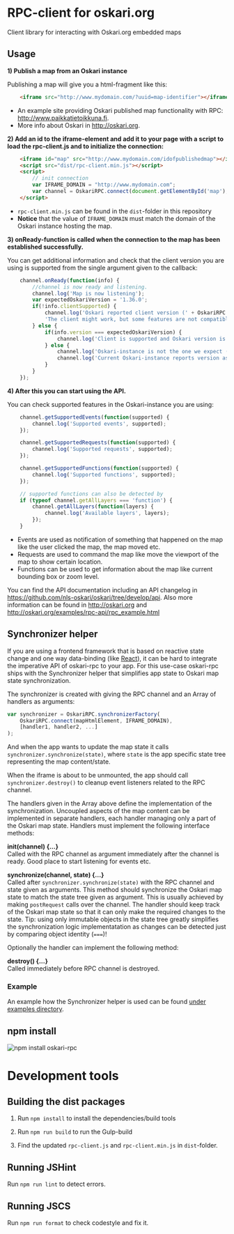 # RPC-client for oskari.org

Client library for interacting with Oskari.org embedded maps

## Usage

**1) Publish a map from an Oskari instance**

Publishing a map will give you a html-fragment like this:

```html
	<iframe src="http://www.mydomain.com/?uuid=map-identifier"></iframe>
```

* An example site providing Oskari published map functionality with RPC: http://www.paikkatietoikkuna.fi.
* More info about Oskari in http://oskari.org.

**2) Add an id to the iframe-element and add it to your page with a script to load the rpc-client.js and to initialize the connection:**


```html
	<iframe id="map" src="http://www.mydomain.com/idofpublishedmap"></iframe>
	<script src="dist/rpc-client.min.js"></script>
	<script>
		// init connection
		var IFRAME_DOMAIN = "http://www.mydomain.com";
		var channel = OskariRPC.connect(document.getElementById('map'), IFRAME_DOMAIN);
	</script>
```

* `rpc-client.min.js` can be found in the `dist`-folder in this repository
* **Notice** that the value of `IFRAME_DOMAIN` must match the domain of the Oskari instance hosting the map.

**3) onReady-function is called when the connection to the map has been established successfully.**

You can get additional information and check that the client version you are using is supported from the single argument given to the callback:


```javascript
	channel.onReady(function(info) {
		//channel is now ready and listening.
		channel.log('Map is now listening');
		var expectedOskariVersion = '1.36.0';
		if(!info.clientSupported) {
			channel.log('Oskari reported client version (' + OskariRPC.VERSION + ') is not supported.' +
			'The client might work, but some features are not compatible.');
		} else {
			if(info.version === expectedOskariVersion) {
				channel.log('Client is supported and Oskari version is ' + expectedOskariVersion);
			} else {
				channel.log('Oskari-instance is not the one we expect (' + expectedOskariVersion + ')');
				channel.log('Current Oskari-instance reports version as: ', info);
			}
		}
	});
```

**4) After this you can start using the API.**

You can check supported features in the Oskari-instance you are using:

```javascript
	channel.getSupportedEvents(function(supported) {
		channel.log('Supported events', supported);
	});

	channel.getSupportedRequests(function(supported) {
		channel.log('Supported requests', supported);
	});

	channel.getSupportedFunctions(function(supported) {
		channel.log('Supported functions', supported);
	});

	// supported functions can also be detected by
	if (typeof channel.getAllLayers === 'function') {
		channel.getAllLayers(function(layers) {
			channel.log('Available layers', layers);
		});
	}
```

* Events are used as notification of something that happened on the map like the user clicked the map, the map moved etc.
* Requests are used to command the map like move the viewport of the map to show certain location.
* Functions can be used to get information about the map like current bounding box or zoom level.

You can find the API documentation including an API changelog in https://github.com/nls-oskari/oskari/tree/develop/api.
Also more information can be found in http://oskari.org and http://oskari.org/examples/rpc-api/rpc_example.html

## Synchronizer helper

If you are using a frontend framework that is based on reactive state change and one way data-binding (like [React](https://reactjs.org/docs/thinking-in-react.html)), it can be hard to integrate the imperative API of oskari-rpc to your app. For this use-case oskari-rpc ships with the Synchronizer helper that simplifies app state to Oskari map state synchronization.

The synchronizer is created with giving the RPC channel and an Array of handlers as arguments:

```javascript
var synchronizer = OskariRPC.synchronizerFactory(
	OskariRPC.connect(mapHtmlElement, IFRAME_DOMAIN),
	[handler1, handler2, ...]
);
```

And when the app wants to update the map state it calls `synchronizer.synchronize(state)`, where `state` is the app specific state tree representing the map content/state.

When the iframe is about to be unmounted, the app should call `synchronizer.destroy()` to cleanup event listeners related to the RPC channel.

The handlers given in the Array above define the implementation of the synchronization. Uncoupled aspects of the map content can be implemented in separate handlers, each handler managing only a part of the Oskari map state. Handlers must implement the following interface methods:

**init(channel) {...}** <br>
Called with the RPC channel as argument immediately after the channel is ready. Good place to start listening for events etc.

**synchronize(channel, state) {...}** <br>
Called after `synchronizer.synchronize(state)` with the RPC channel and state given as arguments. This method should synchronize the Oskari map state to match the state tree given as argument. This is usually achieved by making `postRequest` calls over the channel. The handler should keep track of the Oskari map state so that it can only make the required changes to the state. Tip: using only immutable objects in the state tree greatly simplifies the synchronization logic implementatation as changes can be detected just by comparing object identity (`===`)!

Optionally the handler can implement the following method:

**destroy() {...}** <br>
Called immediately before RPC channel is destroyed.

### Example

An example how the Synchronizer helper is used can be found [under examples directory](examples/react/).

## npm install

![npm install oskari-rpc](https://nodei.co/npm/oskari-rpc.png?small=true)

# Development tools

## Building the dist packages

1. Run `npm install` to install the dependencies/build tools

2. Run `npm run build` to run the Gulp-build

3. Find the updated `rpc-client.js` and `rpc-client.min.js` in `dist`-folder.

## Running JSHint

Run `npm run lint` to detect errors.

## Running JSCS

Run `npm run format` to check codestyle and fix it.
